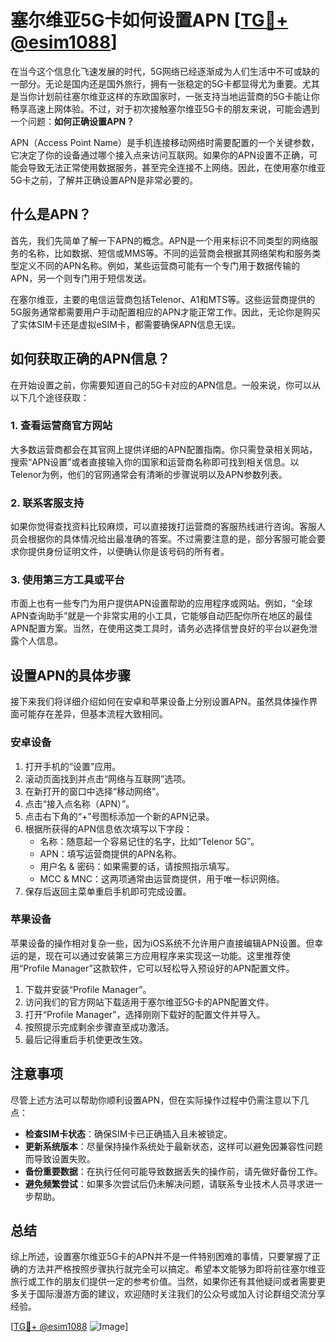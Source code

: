 # 塞尔维亚5G卡如何设置APN [[TG💪+ @esim1088](https://t.me/s/esim1088)]

在当今这个信息化飞速发展的时代，5G网络已经逐渐成为人们生活中不可或缺的一部分。无论是国内还是国外旅行，拥有一张稳定的5G卡都显得尤为重要。尤其是当你计划前往塞尔维亚这样的东欧国家时，一张支持当地运营商的5G卡能让你畅享高速上网体验。不过，对于初次接触塞尔维亚5G卡的朋友来说，可能会遇到一个问题：**如何正确设置APN？**

APN（Access Point Name）是手机连接移动网络时需要配置的一个关键参数，它决定了你的设备通过哪个接入点来访问互联网。如果你的APN设置不正确，可能会导致无法正常使用数据服务，甚至完全连接不上网络。因此，在使用塞尔维亚5G卡之前，了解并正确设置APN是非常必要的。

## 什么是APN？

首先，我们先简单了解一下APN的概念。APN是一个用来标识不同类型的网络服务的名称，比如数据、短信或MMS等。不同的运营商会根据其网络架构和服务类型定义不同的APN名称。例如，某些运营商可能有一个专门用于数据传输的APN，另一个则专门用于短信发送。

在塞尔维亚，主要的电信运营商包括Telenor、A1和MTS等。这些运营商提供的5G服务通常都需要用户手动配置相应的APN才能正常工作。因此，无论你是购买了实体SIM卡还是虚拟eSIM卡，都需要确保APN信息无误。

## 如何获取正确的APN信息？

在开始设置之前，你需要知道自己的5G卡对应的APN信息。一般来说，你可以从以下几个途径获取：

### 1. 查看运营商官方网站

大多数运营商都会在其官网上提供详细的APN配置指南。你只需登录相关网站，搜索“APN设置”或者直接输入你的国家和运营商名称即可找到相关信息。以Telenor为例，他们的官网通常会有清晰的步骤说明以及APN参数列表。

### 2. 联系客服支持

如果你觉得查找资料比较麻烦，可以直接拨打运营商的客服热线进行咨询。客服人员会根据你的具体情况给出最准确的答案。不过需要注意的是，部分客服可能会要求你提供身份证明文件，以便确认你是该号码的所有者。

### 3. 使用第三方工具或平台

市面上也有一些专门为用户提供APN设置帮助的应用程序或网站。例如，“全球APN查询助手”就是一个非常实用的小工具，它能够自动匹配你所在地区的最佳APN配置方案。当然，在使用这类工具时，请务必选择信誉良好的平台以避免泄露个人信息。

## 设置APN的具体步骤

接下来我们将详细介绍如何在安卓和苹果设备上分别设置APN。虽然具体操作界面可能存在差异，但基本流程大致相同。

### 安卓设备

1. 打开手机的“设置”应用。
2. 滚动页面找到并点击“网络与互联网”选项。
3. 在新打开的窗口中选择“移动网络”。
4. 点击“接入点名称（APN）”。
5. 点击右下角的“+”号图标添加一个新的APN记录。
6. 根据所获得的APN信息依次填写以下字段：
   - 名称：随意起一个容易记住的名字，比如“Telenor 5G”。
   - APN：填写运营商提供的APN名称。
   - 用户名 & 密码：如果需要的话，请按照指示填写。
   - MCC & MNC：这两项通常由运营商提供，用于唯一标识网络。
7. 保存后返回主菜单重启手机即可完成设置。

### 苹果设备

苹果设备的操作相对复杂一些，因为iOS系统不允许用户直接编辑APN设置。但幸运的是，现在可以通过安装第三方应用程序来实现这一功能。这里推荐使用“Profile Manager”这款软件，它可以轻松导入预设好的APN配置文件。

1. 下载并安装“Profile Manager”。
2. 访问我们的官方网站下载适用于塞尔维亚5G卡的APN配置文件。
3. 打开“Profile Manager”，选择刚刚下载好的配置文件并导入。
4. 按照提示完成剩余步骤直至成功激活。
5. 最后记得重启手机使更改生效。

## 注意事项

尽管上述方法可以帮助你顺利设置APN，但在实际操作过程中仍需注意以下几点：

- **检查SIM卡状态**：确保SIM卡已正确插入且未被锁定。
- **更新系统版本**：尽量保持操作系统处于最新状态，这样可以避免因兼容性问题而导致设置失败。
- **备份重要数据**：在执行任何可能导致数据丢失的操作前，请先做好备份工作。
- **避免频繁尝试**：如果多次尝试后仍未解决问题，请联系专业技术人员寻求进一步帮助。

## 总结

综上所述，设置塞尔维亚5G卡的APN并不是一件特别困难的事情，只要掌握了正确的方法并严格按照步骤执行就完全可以搞定。希望本文能够为即将前往塞尔维亚旅行或工作的朋友们提供一定的参考价值。当然，如果你还有其他疑问或者需要更多关于国际漫游方面的建议，欢迎随时关注我们的公众号或加入讨论群组交流分享经验。

[[TG💪+ @esim1088](https://t.me/s/esim1088) ![Image](https://i.postimg.cc/4NQfJmqS/Snipaste-2025-05-13-00-14-12.png)]
